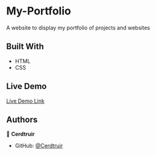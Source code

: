 # My-Portfolio

A website to display my portfolio of projects and websites

## Built With

- HTML
- CSS

## Live Demo

[Live Demo Link](https://cerdtruir.github.io/My-Portfolio/)

## Authors

👤 **Cerdtruir**

- GitHub: [@Cerdtruir](https://github.com/Cerdtruir)
